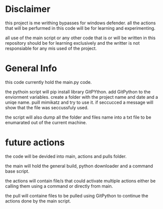# Disclaimer
this project is me writhing bypasses for windows defender.
all the actions that will be perfurmed in this code will be for learning and experimenting.

all use of the main script or any other code that is or will be written in this repository should be for learning exclusively and the writter is not responsiable for any mis used of the project.

# General Info
this code currently hold the main.py code.

the pythoin script will pip install library GitPYthon.
add GitPython to the enviorment variables.
create a folder with the project name and date and a uniqe name.
puill mimikatz and try to use it.
if seccucced a message will show that the file was seccussfuly used.

the script will also dump all the folder and files name into a txt file to be enumarated out of the current machine.

# future actions

the code will be devided into main, actions and pulls folder.

the main will hold the general build, python downloader and a command base script.

the actions will contain file/s that could activate multiple actions either be calling them using a command or directly from main.

the pull will containe files to be pulled using GitPython to continue the actions done by the main script.
